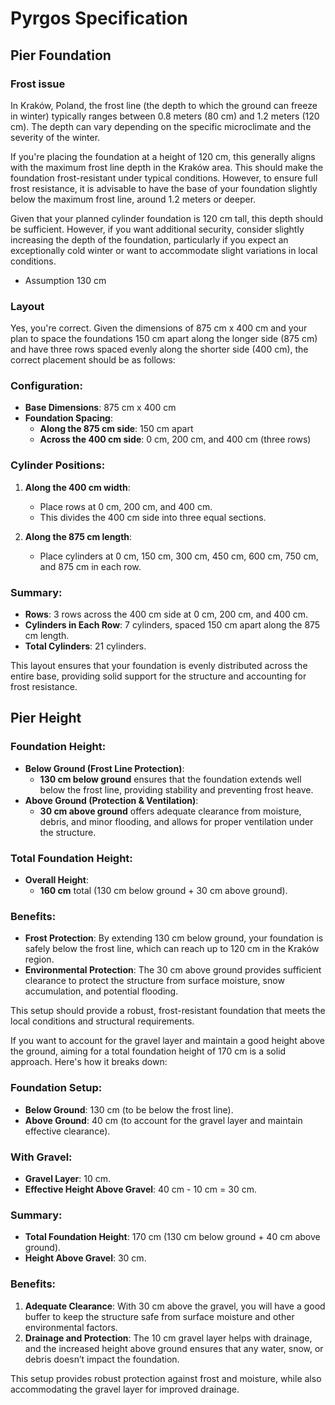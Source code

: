 # Pyrgos Specification

## Pier Foundation

### Frost issue

In Kraków, Poland, the frost line (the depth to which the ground can freeze in winter) typically ranges between 0.8 meters (80 cm) and 1.2 meters (120 cm). The depth can vary depending on the specific microclimate and the severity of the winter.

If you're placing the foundation at a height of 120 cm, this generally aligns with the maximum frost line depth in the Kraków area. This should make the foundation frost-resistant under typical conditions. However, to ensure full frost resistance, it is advisable to have the base of your foundation slightly below the maximum frost line, around 1.2 meters or deeper.

Given that your planned cylinder foundation is 120 cm tall, this depth should be sufficient. However, if you want additional security, consider slightly increasing the depth of the foundation, particularly if you expect an exceptionally cold winter or want to accommodate slight variations in local conditions.

- Assumption 130 cm

### Layout

Yes, you're correct. Given the dimensions of 875 cm x 400 cm and your plan to space the foundations 150 cm apart along the longer side (875 cm) and have three rows spaced evenly along the shorter side (400 cm), the correct placement should be as follows:

### **Configuration:**

- **Base Dimensions**: 875 cm x 400 cm
- **Foundation Spacing**:
  - **Along the 875 cm side**: 150 cm apart
  - **Across the 400 cm side**: 0 cm, 200 cm, and 400 cm (three rows)

### **Cylinder Positions:**

1. **Along the 400 cm width**:

   - Place rows at 0 cm, 200 cm, and 400 cm.
   - This divides the 400 cm side into three equal sections.

2. **Along the 875 cm length**:
   - Place cylinders at 0 cm, 150 cm, 300 cm, 450 cm, 600 cm, 750 cm, and 875 cm in each row.

### **Summary:**

- **Rows**: 3 rows across the 400 cm side at 0 cm, 200 cm, and 400 cm.
- **Cylinders in Each Row**: 7 cylinders, spaced 150 cm apart along the 875 cm length.
- **Total Cylinders**: 21 cylinders.

This layout ensures that your foundation is evenly distributed across the entire base, providing solid support for the structure and accounting for frost resistance.

## Pier Height

### **Foundation Height:**

- **Below Ground (Frost Line Protection)**:
  - **130 cm below ground** ensures that the foundation extends well below the frost line, providing stability and preventing frost heave.
- **Above Ground (Protection & Ventilation)**:
  - **30 cm above ground** offers adequate clearance from moisture, debris, and minor flooding, and allows for proper ventilation under the structure.

### **Total Foundation Height**:

- **Overall Height**:
  - **160 cm** total (130 cm below ground + 30 cm above ground).

### **Benefits**:

- **Frost Protection**: By extending 130 cm below ground, your foundation is safely below the frost line, which can reach up to 120 cm in the Kraków region.
- **Environmental Protection**: The 30 cm above ground provides sufficient clearance to protect the structure from surface moisture, snow accumulation, and potential flooding.

This setup should provide a robust, frost-resistant foundation that meets the local conditions and structural requirements.

If you want to account for the gravel layer and maintain a good height above the ground, aiming for a total foundation height of 170 cm is a solid approach. Here's how it breaks down:

### **Foundation Setup:**

- **Below Ground**: 130 cm (to be below the frost line).
- **Above Ground**: 40 cm (to account for the gravel layer and maintain effective clearance).

### **With Gravel:**

- **Gravel Layer**: 10 cm.
- **Effective Height Above Gravel**: 40 cm - 10 cm = 30 cm.

### **Summary:**

- **Total Foundation Height**: 170 cm (130 cm below ground + 40 cm above ground).
- **Height Above Gravel**: 30 cm.

### **Benefits:**

1. **Adequate Clearance**: With 30 cm above the gravel, you will have a good buffer to keep the structure safe from surface moisture and other environmental factors.
2. **Drainage and Protection**: The 10 cm gravel layer helps with drainage, and the increased height above ground ensures that any water, snow, or debris doesn’t impact the foundation.

This setup provides robust protection against frost and moisture, while also accommodating the gravel layer for improved drainage.
